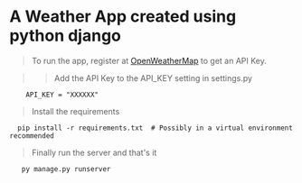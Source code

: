 # A Weather App created using python django

>To run the app, register at [OpenWeatherMap](https://api.openweathermap.org) to get an API Key.

>> Add the API Key to the API_KEY setting in settings.py 
>
 ```
     API_KEY = "XXXXXX"
```

> Install the requirements
```
  pip install -r requirements.txt  # Possibly in a virtual environment recommended
```

> Finally run the server and that's it
```
   py manage.py runserver
```

